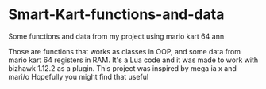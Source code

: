 # Smart-Kart-functions-and-data
Some functions and data from my project using mario kart 64 ann

Those are functions that works as classes in OOP, and some data from mario kart 64 registers in RAM. It's a Lua code and it was
made to work with bizhawk 1.12.2 as a plugin.
This project was inspired by mega ia x and mari/o
Hopefully you might find that useful
